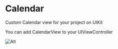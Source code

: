 # Calendar

Custom Calendar view for your project on UIKit

You can add CalendarView to your UIViewController

![Alt](https://repobeats.axiom.co/api/embed/555821422c3229e953366044e1f5fc34a37fa68f.svg "Repobeats analytics image")
